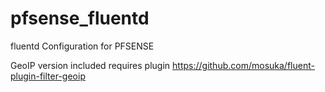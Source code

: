 # pfsense_fluentd
fluentd Configuration for PFSENSE

GeoIP version included requires plugin https://github.com/mosuka/fluent-plugin-filter-geoip
